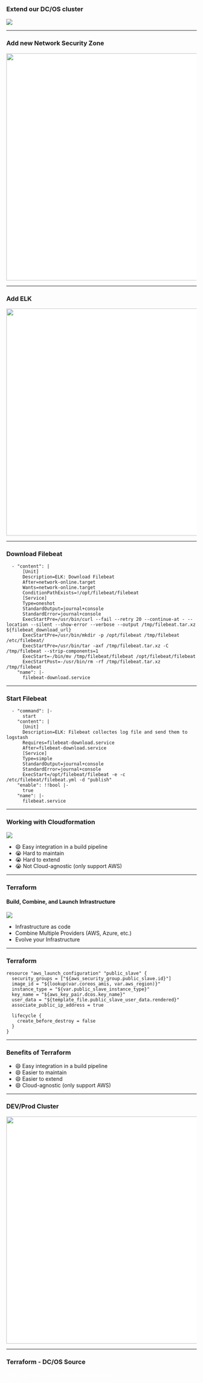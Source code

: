 <!-- .slide: data-background="img/background-orange-orig.jpg" -->

### Extend our DC/OS cluster

<img src="./img/dcos_installation.png"/>

---

<!-- .slide: data-background="img/background-green-orig.jpg" -->

### Add new Network Security Zone

<img src="./img/dcos_advance_network_security.svg" style="background-color:white;height:600px"/>

---

<!-- .slide: data-background="img/background-green-orig.jpg" -->

### Add ELK

<img src="./img/elk.svg" style="background-color:white;height:600px"/>

---

<!-- .slide: data-background="img/background-green-orig.jpg" -->

### Download Filebeat

```
  - "content": |
      [Unit]
      Description=ELK: Download Filebeat
      After=network-online.target
      Wants=network-online.target
      ConditionPathExists=!/opt/filebeat/filebeat
      [Service]
      Type=oneshot
      StandardOutput=journal+console
      StandardError=journal+console
      ExecStartPre=/usr/bin/curl --fail --retry 20 --continue-at - --location --silent --show-error --verbose --output /tmp/filebeat.tar.xz ${filebeat_download_url}
      ExecStartPre=/usr/bin/mkdir -p /opt/filebeat /tmp/filebeat /etc/filebeat/
      ExecStartPre=/usr/bin/tar -axf /tmp/filebeat.tar.xz -C /tmp/filebeat --strip-components=1
      ExecStart=-/bin/mv /tmp/filebeat/filebeat /opt/filebeat/filebeat
      ExecStartPost=-/usr/bin/rm -rf /tmp/filebeat.tar.xz /tmp/filebeat
    "name": |-
      filebeat-download.service
```

---

<!-- .slide: data-background="img/background-green-orig.jpg" -->

### Start Filebeat

```
  - "command": |-
      start
    "content": |
      [Unit]
      Description=ELK: Filebeat collectes log file and send them to logstash
      Requires=filebeat-download.service
      After=filebeat-download.service
      [Service]
      Type=simple
      StandardOutput=journal+console
      StandardError=journal+console
      ExecStart=/opt/filebeat/filebeat -e -c /etc/filebeat/filebeat.yml -d "publish"
    "enable": !!bool |-
      true
    "name": |-
      filebeat.service
```

---

### Working with Cloudformation

<!-- .slide: data-background="img/background-green-orig.jpg" -->

<img class="logo" src="./img/logo-cloudformation.svg" />


- &#x1f604; Easy integration in a build pipeline  <!-- .element: class="fragment" --> 
- &#128557; Hard to maintain  <!-- .element: class="fragment" --> 
- &#128557; Hard to extend  <!-- .element: class="fragment" --> 
- &#128557; Not Cloud-agnostic (only support AWS) <!-- .element: class="fragment" --> 

---

### Terraform
#### Build, Combine, and Launch Infrastructure

<!-- .slide: data-background="img/background-green-orig.jpg" -->

<img class="logo" src="./img/logo-terraform.png" />

- Infrastructure as code <!-- .element: class="fragment" --> 
- Combine Multiple Providers (AWS, Azure, etc.) <!-- .element: class="fragment" --> 
- Evolve your Infrastructure <!-- .element: class="fragment" --> 

---

### Terraform

<!-- .slide: data-background="img/background-green-orig.jpg" -->

```
resource "aws_launch_configuration" "public_slave" {
  security_groups = ["${aws_security_group.public_slave.id}"]
  image_id = "${lookup(var.coreos_amis, var.aws_region)}"
  instance_type = "${var.public_slave_instance_type}"
  key_name = "${aws_key_pair.dcos.key_name}"
  user_data = "${template_file.public_slave_user_data.rendered}"
  associate_public_ip_address = true

  lifecycle {
    create_before_destroy = false
  }
}
```

---

### Benefits of Terraform

- &#x1f604; Easy integration in a build pipeline  <!-- .element: class="fragment" --> 
- &#x1f604; Easier to maintain  <!-- .element: class="fragment" --> 
- &#x1f604; Easier to extend  <!-- .element: class="fragment" --> 
- &#x1f604; Cloud-agnostic (only support AWS) <!-- .element: class="fragment" --> 

---

### DEV/Prod Cluster

<!-- .slide: data-background="img/background-green-orig.jpg" -->

<img src="./img/multi_cluster_concept.png" style="background-color:white;height:600px" />

---

### Terraform - DC/OS Source

<!-- .slide: data-background="img/background-green-orig.jpg" -->

<p style="color:white">https://github.com/zutherb/terraform-dcos</p> 
